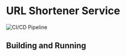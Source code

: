 # URL Shortener Service

![CI/CD Pipeline](https://github.com/Menon04/spring--url-shortener/actions/workflows/ci.yml/badge.svg)

## Building and Running